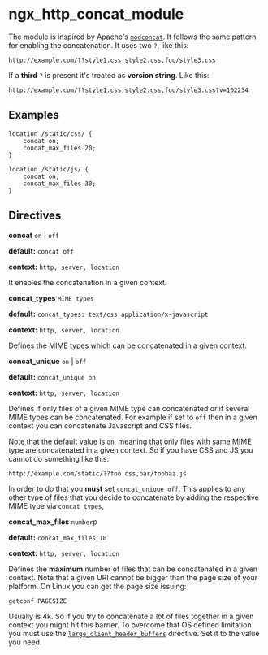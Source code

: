 # ngx_http_concat_module

The module is inspired by Apache's
[`modconcat`](http://code.google.com/p/modconcat). It follows the same
pattern for enabling the concatenation. It uses two `?`, like this: 

```
http://example.com/??style1.css,style2.css,foo/style3.css
```

If a **third** `?` is present it's treated as **version string**. Like
this:

```
http://example.com/??style1.css,style2.css,foo/style3.css?v=102234
```

## Examples

```
location /static/css/ {
    concat on;
    concat_max_files 20;
}

location /static/js/ {
    concat on;
    concat_max_files 30;
}
```

## Directives

**concat** `on` | `off`

**default:** `concat off`

**context:** `http, server, location`

It enables the concatenation in a given context.

**concat_types** `MIME types`

**default:** `concat_types: text/css application/x-javascript`

**context:** `http, server, location`

Defines the [MIME types](http://en.wikipedia.org/wiki/MIME_type) which
can be concatenated in a given context.

    
**concat_unique** `on` | `off`

**default:** `concat_unique on`

**context:** `http, server, location`

Defines if only files of a given MIME type can concatenated or if
several MIME types can be concatenated. For example if set to `off`
then in a given context you can concatenate Javascript and CSS files.

Note that the default value is `on`, meaning that only files with same
MIME type are concatenated in a given context. So if you have CSS and
JS you cannot do something like this:

```
http://example.com/static/??foo.css,bar/foobaz.js
```

In order to do that you **must** set `concat_unique off`. This applies
to any other type of files that you decide to concatenate by adding
the respective MIME type via `concat_types`,

**concat_max_files** `number`p

**default:** `concat_max_files 10`

**context:** `http, server, location`

Defines the **maximum** number of files that can be concatenated in a
given context. Note that a given URI cannot be bigger than the page
size of your platform. On Linux you can get the page size issuing:

```
getconf PAGESIZE
```

Usually is 4k. So if you try to concatenate a lot of files together in
a given context you might hit this barrier. To overcome that OS
defined limitation you must use
the [`large_client_header_buffers`](http://wiki.nginx.org/NginxHttpCoreModule#large_client_header_buffers)
directive. Set it to the value you need.
